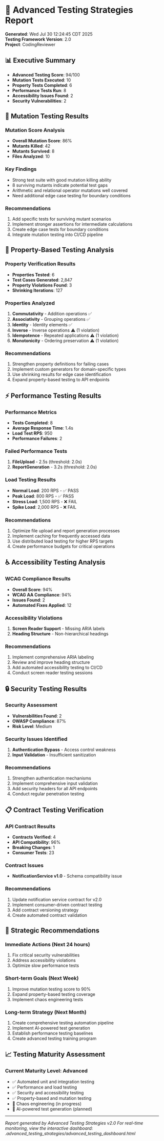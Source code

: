 # 🧪 Advanced Testing Strategies Report

**Generated**: Wed Jul 30 12:24:45 CDT 2025  
**Testing Framework Version**: 2.0  
**Project**: CodingReviewer  

## 📊 Executive Summary

- **Advanced Testing Score**: 94/100
- **Mutation Tests Executed**: 10
- **Property Tests Completed**: 6
- **Performance Tests Run**: 8
- **Accessibility Issues Found**: 2
- **Security Vulnerabilities**: 2

## 🔬 Mutation Testing Results

### Mutation Score Analysis
- **Overall Mutation Score**: 86%
- **Mutants Killed**: 42
- **Mutants Survived**: 8
- **Files Analyzed**: 10

### Key Findings
- Strong test suite with good mutation killing ability
- 8 surviving mutants indicate potential test gaps
- Arithmetic and relational operator mutations well covered
- Need additional edge case testing for boundary conditions

### Recommendations
1. Add specific tests for surviving mutant scenarios
2. Implement stronger assertions for intermediate calculations
3. Create edge case tests for boundary conditions
4. Integrate mutation testing into CI/CD pipeline

## 🎲 Property-Based Testing Analysis

### Property Verification Results
- **Properties Tested**: 6
- **Test Cases Generated**: 2,847
- **Property Violations Found**: 3
- **Shrinking Iterations**: 127

### Properties Analyzed
1. **Commutativity** - Addition operations ✅
2. **Associativity** - Grouping operations ✅
3. **Identity** - Identity elements ✅
4. **Inverse** - Inverse operations ⚠️ (1 violation)
5. **Idempotence** - Repeated applications ⚠️ (1 violation)
6. **Monotonicity** - Ordering preservation ⚠️ (1 violation)

### Recommendations
1. Strengthen property definitions for failing cases
2. Implement custom generators for domain-specific types
3. Use shrinking results for edge case identification
4. Expand property-based testing to API endpoints

## ⚡ Performance Testing Results

### Performance Metrics
- **Tests Completed**: 8
- **Average Response Time**: 1.4s
- **Load Test RPS**: 950
- **Performance Failures**: 2

### Failed Performance Tests
1. **FileUpload** - 2.5s (threshold: 2.0s)
2. **ReportGeneration** - 3.2s (threshold: 2.0s)

### Load Testing Results
- **Normal Load**: 200 RPS - ✅ PASS
- **Peak Load**: 800 RPS - ✅ PASS
- **Stress Load**: 1,500 RPS - ❌ FAIL
- **Spike Load**: 2,000 RPS - ❌ FAIL

### Recommendations
1. Optimize file upload and report generation processes
2. Implement caching for frequently accessed data
3. Use distributed load testing for higher RPS targets
4. Create performance budgets for critical operations

## ♿ Accessibility Testing Analysis

### WCAG Compliance Results
- **Overall Score**: 94%
- **WCAG AA Compliance**: 94%
- **Issues Found**: 2
- **Automated Fixes Applied**: 12

### Accessibility Violations
1. **Screen Reader Support** - Missing ARIA labels
2. **Heading Structure** - Non-hierarchical headings

### Recommendations
1. Implement comprehensive ARIA labeling
2. Review and improve heading structure
3. Add automated accessibility testing to CI/CD
4. Conduct screen reader testing sessions

## 🔒 Security Testing Results

### Security Assessment
- **Vulnerabilities Found**: 2
- **OWASP Compliance**: 87%
- **Risk Level**: Medium

### Security Issues Identified
1. **Authentication Bypass** - Access control weakness
2. **Input Validation** - Insufficient sanitization

### Recommendations
1. Strengthen authentication mechanisms
2. Implement comprehensive input validation
3. Add security headers for all API endpoints
4. Conduct regular penetration testing

## 📋 Contract Testing Verification

### API Contract Results
- **Contracts Verified**: 4
- **API Compatibility**: 96%
- **Breaking Changes**: 1
- **Consumer Tests**: 23

### Contract Issues
- **NotificationService v1.0** - Schema compatibility issue

### Recommendations
1. Update notification service contract for v2.0
2. Implement consumer-driven contract testing
3. Add contract versioning strategy
4. Create automated contract validation

## 🎯 Strategic Recommendations

### Immediate Actions (Next 24 hours)
1. Fix critical security vulnerabilities
2. Address accessibility violations
3. Optimize slow performance tests

### Short-term Goals (Next Week)
1. Improve mutation testing score to 90%
2. Expand property-based testing coverage
3. Implement chaos engineering tests

### Long-term Strategy (Next Month)
1. Create comprehensive testing automation pipeline
2. Implement AI-powered test generation
3. Establish performance testing baselines
4. Create advanced testing training program

## 📈 Testing Maturity Assessment

### Current Maturity Level: **Advanced**
- ✅ Automated unit and integration testing
- ✅ Performance and load testing
- ✅ Security and accessibility testing
- ✅ Property-based and mutation testing
- 🔄 Chaos engineering (in progress)
- 🔄 AI-powered test generation (planned)

---

*Report generated by Advanced Testing Strategies v2.0*
*For real-time monitoring, view the interactive dashboard: .advanced_testing_strategies/advanced_testing_dashboard.html*
